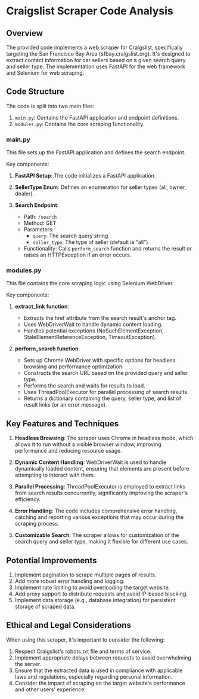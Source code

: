 # Craigslist Scraper Code Analysis

## Overview

The provided code implements a web scraper for Craigslist, specifically targeting the San Francisco Bay Area (sfbay.craigslist.org). It's designed to extract contact information for car sellers based on a given search query and seller type. The implementation uses FastAPI for the web framework and Selenium for web scraping.

## Code Structure

The code is split into two main files:

1. `main.py`: Contains the FastAPI application and endpoint definitions.
2. `modules.py`: Contains the core scraping functionality.

### main.py

This file sets up the FastAPI application and defines the search endpoint.

Key components:

1. **FastAPI Setup**: The code initializes a FastAPI application.

2. **SellerType Enum**: Defines an enumeration for seller types (all, owner, dealer).

3. **Search Endpoint**: 
   - Path: `/search`
   - Method: GET
   - Parameters:
     - `query`: The search query string
     - `seller_type`: The type of seller (default is "all")
   - Functionality: Calls `perform_search` function and returns the result or raises an HTTPException if an error occurs.

### modules.py

This file contains the core scraping logic using Selenium WebDriver.

Key components:

1. **extract_link function**: 
   - Extracts the href attribute from the search result's anchor tag.
   - Uses WebDriverWait to handle dynamic content loading.
   - Handles potential exceptions (NoSuchElementException, StaleElementReferenceException, TimeoutException).

2. **perform_search function**:
   - Sets up Chrome WebDriver with specific options for headless browsing and performance optimization.
   - Constructs the search URL based on the provided query and seller type.
   - Performs the search and waits for results to load.
   - Uses ThreadPoolExecutor for parallel processing of search results.
   - Returns a dictionary containing the query, seller type, and list of result links (or an error message).

## Key Features and Techniques

1. **Headless Browsing**: The scraper uses Chrome in headless mode, which allows it to run without a visible browser window, improving performance and reducing resource usage.

2. **Dynamic Content Handling**: WebDriverWait is used to handle dynamically loaded content, ensuring that elements are present before attempting to interact with them.

3. **Parallel Processing**: ThreadPoolExecutor is employed to extract links from search results concurrently, significantly improving the scraper's efficiency.

4. **Error Handling**: The code includes comprehensive error handling, catching and reporting various exceptions that may occur during the scraping process.

5. **Customizable Search**: The scraper allows for customization of the search query and seller type, making it flexible for different use cases.

## Potential Improvements

1. Implement pagination to scrape multiple pages of results.
2. Add more robust error handling and logging.
3. Implement rate limiting to avoid overloading the target website.
4. Add proxy support to distribute requests and avoid IP-based blocking.
5. Implement data storage (e.g., database integration) for persistent storage of scraped data.

## Ethical and Legal Considerations

When using this scraper, it's important to consider the following:

1. Respect Craigslist's robots.txt file and terms of service.
2. Implement appropriate delays between requests to avoid overwhelming the server.
3. Ensure that the extracted data is used in compliance with applicable laws and regulations, especially regarding personal information.
4. Consider the impact of scraping on the target website's performance and other users' experience.

